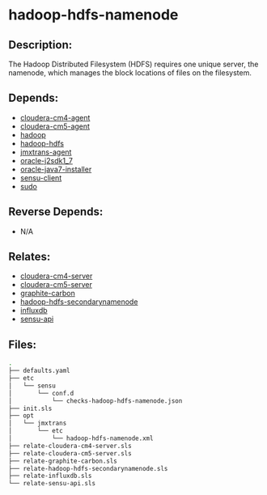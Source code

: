 # hadoop-hdfs-namenode

## Description:

The Hadoop Distributed Filesystem (HDFS) requires one unique server, the
namenode, which manages the block locations of files on the filesystem.

## Depends:

  -  [cloudera-cm4-agent](/salt/cloudera-cm4-agent)
  -  [cloudera-cm5-agent](/salt/cloudera-cm5-agent)
  -  [hadoop](/salt/hadoop)
  -  [hadoop-hdfs](/salt/hadoop-hdfs)
  -  [jmxtrans-agent](/salt/jmxtrans-agent)
  -  [oracle-j2sdk1\_7](/salt/oracle-j2sdk1_7)
  -  [oracle-java7-installer](/salt/oracle-java7-installer)
  -  [sensu-client](/salt/sensu-client)
  -  [sudo](/salt/sudo)

## Reverse Depends:

  -  N/A

## Relates:

  -  [cloudera-cm4-server](/salt/cloudera-cm4-server)
  -  [cloudera-cm5-server](/salt/cloudera-cm5-server)
  -  [graphite-carbon](/salt/graphite-carbon)
  -  [hadoop-hdfs-secondarynamenode](/salt/hadoop-hdfs-secondarynamenode)
  -  [influxdb](/salt/influxdb)
  -  [sensu-api](/salt/sensu-api)

## Files:

```bash
.
├── defaults.yaml
├── etc
│   └── sensu
│       └── conf.d
│           └── checks-hadoop-hdfs-namenode.json
├── init.sls
├── opt
│   └── jmxtrans
│       └── etc
│           └── hadoop-hdfs-namenode.xml
├── relate-cloudera-cm4-server.sls
├── relate-cloudera-cm5-server.sls
├── relate-graphite-carbon.sls
├── relate-hadoop-hdfs-secondarynamenode.sls
├── relate-influxdb.sls
└── relate-sensu-api.sls
```
